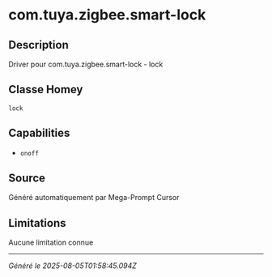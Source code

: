 # com.tuya.zigbee.smart-lock

## Description
Driver pour com.tuya.zigbee.smart-lock - lock

## Classe Homey
`lock`

## Capabilities
- `onoff`

## Source
Généré automatiquement par Mega-Prompt Cursor

## Limitations
Aucune limitation connue

---
*Généré le 2025-08-05T01:58:45.094Z*
